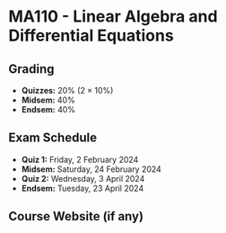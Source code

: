 # MA110 - Linear Algebra and Differential Equations

## Grading

- **Quizzes:** 20% (2 × 10%)
- **Midsem:** 40%
- **Endsem:** 40%

## Exam Schedule

- **Quiz 1:** Friday, 2 February 2024
- **Midsem:** Saturday,  24 February 2024
- **Quiz 2:** Wednesday, 3 April 2024
- **Endsem:** Tuesday, 23 April 2024

## Course Website (if any)
